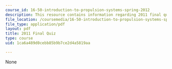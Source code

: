 ```yaml
---
course_id: 16-50-introduction-to-propulsion-systems-spring-2012
description: This resource contains information regarding 2011 final quiz.
file_location: /coursemedia/16-50-introduction-to-propulsion-systems-spring-2012/1ca6a489d0cebb85b9b7ce2d4a5819aa_MIT16_50S12_final_quiz.pdf
file_type: application/pdf
layout: pdf
title: 2011 Final Quiz
type: course
uid: 1ca6a489d0cebb85b9b7ce2d4a5819aa

---
```

None